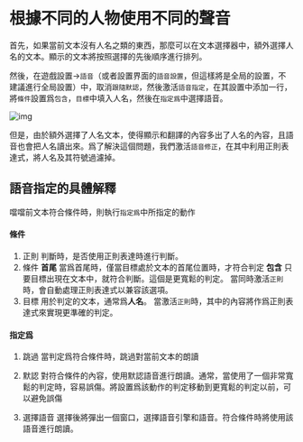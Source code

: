 # 根據不同的人物使用不同的聲音

首先，如果當前文本沒有人名之類的東西，那麼可以在文本選擇器中，額外選擇人名的文本。顯示的文本將按照選擇的先後順序進行排列。

然後，在遊戲設置->`語音`（或者設置界面的`語音設置`，但這樣將是全局的設置，不建議進行全局設置）中，取消`跟隨默認`，然後激活`語音指定`，在其設置中添加一行，將`條件`設置爲`包含`，`目標`中填入人名，然後在`指定爲`中選擇語音。

![img](https://image.lunatranslator.org/zh/tts/1.png) 

但是，由於額外選擇了人名文本，使得顯示和翻譯的內容多出了人名的內容，且語音也會把人名讀出來。爲了解決這個問題，我們激活`語音修正`，在其中利用正則表達式，將人名及其符號過濾掉。

## 語音指定的具體解釋

噹噹前文本符合條件時，則執行`指定爲`中所指定的動作

#### 條件

1. 正則
    判斷時，是否使用正則表達時進行判斷。
1. 條件
    **首尾** 當爲首尾時，僅當目標處於文本的首尾位置時，才符合判定
    **包含** 只要目標出現在文本中，就符合判斷。這個是更寬鬆的判定。
    當同時激活`正則`時，會自動處理正則表達式以兼容該選項。
1. 目標
    用於判定的文本，通常爲**人名**。
    當激活`正則`時，其中的內容將作爲正則表達式來實現更準確的判定。

#### 指定爲

1. 跳過
    當判定爲符合條件時，跳過對當前文本的朗讀

1. 默認
    對符合條件的內容，使用默認語音進行朗讀。通常，當使用了一個非常寬鬆的判定時，容易誤傷。將設置爲該動作的判定移動到更寬鬆的判定以前，可以避免誤傷
1. 選擇語音
    選擇後將彈出一個窗口，選擇語音引擎和語音。符合條件時將使用該語音進行朗讀。
